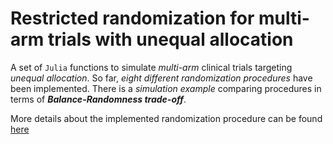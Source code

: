 # Restricted randomization for multi-arm trials with unequal allocation

A set of `Julia` functions to simulate _multi-arm_ clinical trials targeting _unequal allocation_. 
So far, _eight different randomization procedures_ have been implemented.
There is a _simulation example_ comparing procedures in terms of _**Balance-Randomness trade-off**_.

More details about the implemented randomization procedure can be found [here]([https://github.com/yevgenryeznik/restricted-multi-arm/wiki/Restricted-Randomization-for-Multi-arm-Trials-with-Unequal-Allocation])
